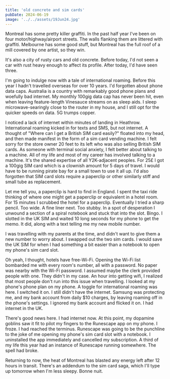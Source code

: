 ```yaml
---
title: 'old concrete and sim cards'
pubDate: 2024-06-19
image: '../../assets/19Jun24.jpg'
---
```

Montreal has some pretty killer graffiti. In the past half year I've been on four motor/highway/airport streets. The walls flanking them are littered with graffiti. Melbourne has some good stuff, but Montreal has the full roof of a mill covered by one artist, so they win.

It's also a city of rusty cars and old concrete. Before today, I'd not seen a car with rust heavy enough to affect its profile. After today, I'd have seen three.

I'm going to indulge now with a tale of international roaming. Before this year I hadn't travelled overseas for over 10 years. I'd forgotten about phone data caps. Australia is a country with remarkably good phone plans and woefully bad internet. My monthly 100gig data cap has never been hit, even when leaving feature-length Vinesauce streams on as sleep aids. I sleep microwave-searingly close to the router in my house, and I still opt for the quicker speeds on data. 5G trumps copper.

I noticed a lack of internet within minutes of landing in Heathrow. International roaming kicked in for texts and SMS, but not internet. A thought of "Where can I get a British SIM card easily?" floated into my head, and then made manifest in the form of a sim card vending machine. I felt sorry for the store owner 20 feet to its left who was also selling British SIM cards. As someone with terminal social anxiety, I felt better about talking to a machine. All of my life and most of my career has involved talking to a machine. It's the shared expertise of all Y2K-adjacent peoples. For 25£ I got a 100gig SIM card which is a clownish amount for 5 days of travel. I would have to be running pirate bay for a small town to use it all up. I'd also forgotten that SIM card slots require a paperclip or other similarly stiff and small tube as replacement.

Let me tell you, a paperclip is hard to find in England. I spent the taxi ride thinking of where one might get a paperclip or equivalent in a hotel room. For 15 minutes I scrubbed the hotel for a paperclip. Eventually I tried a sharp pencil. Too wide. A fine liner next. Too stubby. In a spot of desperation I unwound a section of a spiral notebook and stuck that into the slot. Bingo. I slotted in the UK SIM and waited 10 long seconds for my phone to get the memo. It did, along with a text telling me my new mobile number. 

I was travelling with my parents at the time, and didn't want to give them a new number to worry about. I swapped out the two sim cards. I would save the UK SIM for when I had something a bit easier than a notebook to open my phone's sim card slot. 

Oh yeah, I thought, hotels have free-Wi-Fi. Opening the Wi-Fi list bombarded me with every room's number, all with a password. No paper was nearby with the Wi-Fi password. I assumed maybe the clerk provided people with one. They didn't in my case. An hour into getting wifi, I realized that most people don't run into this issue when travelling. I looked at my phone's phone plan on my phone. A toggle for international roaming was here. I switched it on. I still didn't have the internet. Samsung was protecting me, and my bank account from daily $10 charges, by leaving roaming off in the phone's settings. I ignored my bank account and flicked it on. I had internet in the UK.

There's good news here. I had internet now. At this point, my dopamine goblins saw it fit to pilot my fingers to the Runescape app on my phone. I froze. I had reached the terminus. Runescape was going to be the punchline to the joke of me opening my phone's sim card slot with a notebook. I uninstalled the app immediately and cancelled my subscription. A third of my life this year had an instance of Runescape running somewhere. The spell had broke.

Returning to now, the heat of Montreal has blasted any energy left after 12 hours in transit. There's an addendum to the sim card saga, which I'll type up tomorrow when I'm less sleepy. Bonne nuit.